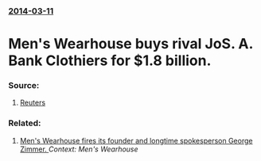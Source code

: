 ### [2014-03-11](/news/2014/03/11/index.md)

# Men's Wearhouse buys rival JoS. A. Bank Clothiers for $1.8 billion. 




### Source:

1. [Reuters](http://www.reuters.com/article/2014/03/11/josabank-offer-menswearhouse-idUSL3N0M846E20140311)

### Related:

1. [Men's Wearhouse fires its founder and longtime spokesperson George Zimmer. ](/news/2013/06/25/men-s-wearhouse-fires-its-founder-and-longtime-spokesperson-george-zimmer.md) _Context: Men's Wearhouse_
